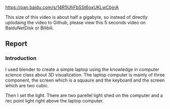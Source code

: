 https://pan.baidu.com/s/14R5UhFbSSt6oxUKLwCbjnA

This size of this video is about half a gigabyte, so instead of directly uplodaing the video to Github, please view this 5 seconds video on BaiduNetDisk or Bilibili.

## Report

### Introduction
I used blender to create a simple laptop using the knowledge in computer science class about 3D visualization. The laptop computer is mainly of three component, the screen which is a squaure and the keyboard and the screen which are two cubic. 

Then I set the light. There are two parellel light shed on the computer and a rec point light right above the laptop computer. 
